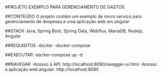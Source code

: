 #PROJETO EXEMPLO PARA GERENCIAMENTO DE GASTOS

##CONTEÚDO
O projeto contém um exemplo de micro serviço para gerenciamento de despesas e uma aplicação web em angular

##STACK
Java, Spring Boot, Spring Data, Webflux, MariaDB, Nodejs, Angular

##REQUISITOS
-docker
-docker-compose

##EXECUTAR
-docker-compose up -d

##NAVEGAR
-Acesso à API: http://localhost:8080/swagger-ui.html
-Acesso à aplicação web angular: http://localhost:8080
